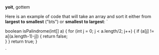 **yoit**, gottem

Here is an example of code that will take an array and sort it either from **largest to smallest** ("bts") or **smallest to largest**:
`

boolean isPalindrome(int[] a) {
		for (int j = 0; j < a.length/2; j++) {
			if (a[j] != a[(a.length-1)-j]) {
				return false;	
			}
		}
		return true;
}

`


